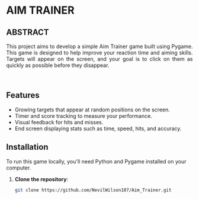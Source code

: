 # AIM TRAINER #



## ABSTRACT 

<p align="justify">This project aims to develop a simple Aim Trainer game built using Pygame. This game is designed to help improve your reaction time and aiming skills. Targets will appear on the screen, and your goal is to click on them as quickly as possible before they disappear.  </p>


<br>

## Features

- Growing targets that appear at random positions on the screen.
- Timer and score tracking to measure your performance.
- Visual feedback for hits and misses.
- End screen displaying stats such as time, speed, hits, and accuracy.

## Installation

To run this game locally, you'll need Python and Pygame installed on your computer.

1. **Clone the repository**:

   ```bash
   git clone https://github.com/NevilWilson107/Aim_Trainer.git